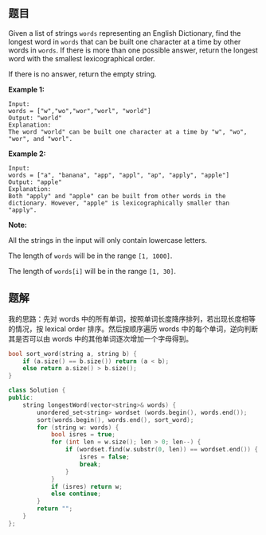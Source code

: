 ## 题目

Given a list of strings `words` representing an English Dictionary, find the longest word in `words` that can be built one character at a time by other words in `words`. If there is more than one possible answer, return the longest word with the smallest lexicographical order.

If there is no answer, return the empty string.

**Example 1:**

```
Input: 
words = ["w","wo","wor","worl", "world"]
Output: "world"
Explanation: 
The word "world" can be built one character at a time by "w", "wo", "wor", and "worl".
```



**Example 2:**

```
Input: 
words = ["a", "banana", "app", "appl", "ap", "apply", "apple"]
Output: "apple"
Explanation: 
Both "apply" and "apple" can be built from other words in the dictionary. However, "apple" is lexicographically smaller than "apply".
```



**Note:**

All the strings in the input will only contain lowercase letters.

The length of `words` will be in the range `[1, 1000]`.

The length of `words[i]` will be in the range `[1, 30]`.



## 题解

我的思路：先对 words 中的所有单词，按照单词长度降序排列，若出现长度相等的情况，按 lexical order 排序。然后按顺序遍历 words 中的每个单词，逆向判断其是否可以由 words 中的其他单词逐次增加一个字母得到。

```c++
bool sort_word(string a, string b) {
    if (a.size() == b.size()) return (a < b);
    else return a.size() > b.size();
}

class Solution {
public:
    string longestWord(vector<string>& words) {
        unordered_set<string> wordset (words.begin(), words.end());
        sort(words.begin(), words.end(), sort_word);
        for (string w: words) {
            bool isres = true;
            for (int len = w.size(); len > 0; len--) {
                if (wordset.find(w.substr(0, len)) == wordset.end()) {
                    isres = false;
                    break;
                }
            }
            if (isres) return w;
            else continue;
        }
        return "";
    }
};
```
